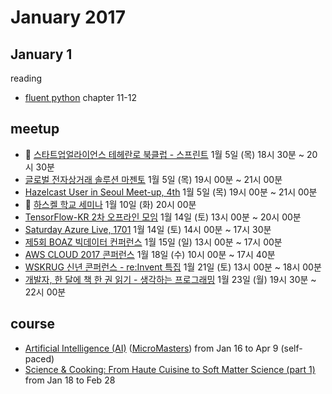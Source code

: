 # January 2017

## January 1

reading
* [fluent python][fluent_python] chapter 11-12

[fluent_python]: ../reading/fluent_python.md

## meetup

* :paw_prints: [스타트업얼라이언스 테헤란로 북클럽 - 스프린트](http://onoffmix.com/event/86964) 1월 5일 (목) 18시 30분 ~ 20시 30분
* [글로벌 전자상거래 솔루션 마젠토](http://onoffmix.com/event/86430) 1월 5일 (목) 19시 00분 ~ 21시 00분
* [Hazelcast User in Seoul Meet-up, 4th](http://onoffmix.com/event/87319) 1월 5일 (목) 19시 00분 ~ 21시 00분
* :paw_prints: [하스켈 학교 세미나](https://www.facebook.com/events/761101927374484/) 1월 10일 (화) 20시 00분
* [TensorFlow-KR 2차 오프라인 모임](http://onoffmix.com/event/86620) 1월 14일 (토) 13시 00분 ~ 20시 00분
* [Saturday Azure Live, 1701](http://onoffmix.com/event/86535) 1월 14일 (토) 14시 00분 ~ 17시 30분
* [제5회 BOAZ 빅데이터 컨퍼런스](http://onoffmix.com/event/87603) 1월 15일 (일) 13시 00분 ~ 17시 00분
* [AWS CLOUD 2017 콘퍼런스](https://aws.amazon.com/ko/events/aws-cloud-2017/) 1월 18일 (수) 10시 00분 ~ 17시 40분
* [WSKRUG 신년 콘퍼런스 - re:Invent 특집](http://onoffmix.com/event/84915) 1월 21일 (토) 13시 00분 ~ 18시 00분
* [개발자, 한 달에 책 한 권 읽기 - 생각하는 프로그래밍](http://onoffmix.com/event/87231) 1월 23일 (월) 19시 30분 ~ 22시 00분

## course

* [Artificial Intelligence (AI)](https://www.edx.org/course/artificial-intelligence-ai-columbiax-csmm-101x) ([MicroMasters](https://www.edx.org/micromasters/columbiax-artificial-intelligence)) from Jan 16 to Apr 9 (self-paced)
* [Science & Cooking: From Haute Cuisine to Soft Matter Science (part 1)](https://www.edx.org/course/science-cooking-haute-cuisine-soft-harvardx-spu27-1x) from Jan 18 to Feb 28

